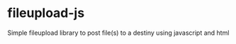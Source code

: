 fileupload-js
=============

Simple fileupload library to post file(s) to a destiny using javascript and html
